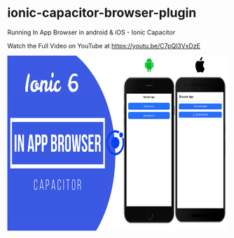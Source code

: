 # ionic-capacitor-browser-plugin
 Running In App Browser in android & iOS - Ionic Capacitor

Watch the Full Video on YouTube at https://youtu.be/C7pQl3VxDzE

<img src="https://github.com/Nykz/ionic-capacitor-browser-plugin/blob/main/Snapshot_2022-06-18-22.26.15.png" width="800" height="400" />
